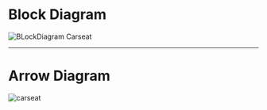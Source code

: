 # Block Diagram
![BLockDiagram Carseat](https://user-images.githubusercontent.com/89628029/133658070-5c5a57fc-cbab-42e5-9ff6-879508f83723.png)

---

# Arrow Diagram
![carseat](https://user-images.githubusercontent.com/89628029/133658080-c92bcd7c-a432-4b27-980a-ad3d32247067.png)

